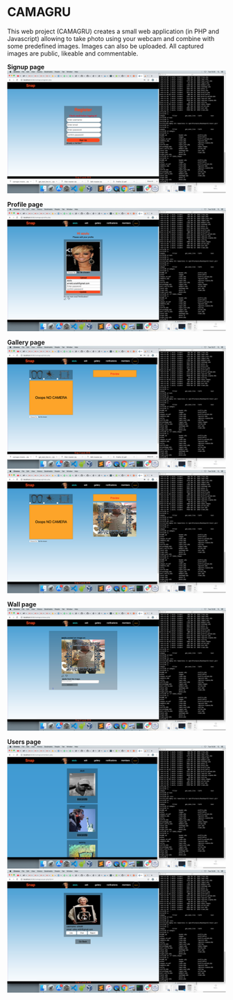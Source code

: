 # CAMAGRU

This web project (CAMAGRU) creates a small web application (in PHP and Javascript) allowing to take photo using your webcam and
combine with some predefined images. Images can also be uploaded.
All captured images are public, likeable and commentable.

**Signup page**
![signup image](/snapshots/signup.png)


**Profile page**
![profile image](/snapshots/profile.png)


**Gallery page**
![gallery1 image](/snapshots/gallery1.png)
![gallery2 image](/snapshots/gallery2.png)

**Wall page**
![wall image](/snapshots/wall.png)


**Users page**
![users image](/snapshots/users.png)
![userprofile image](/snapshots/userprofile.png)
